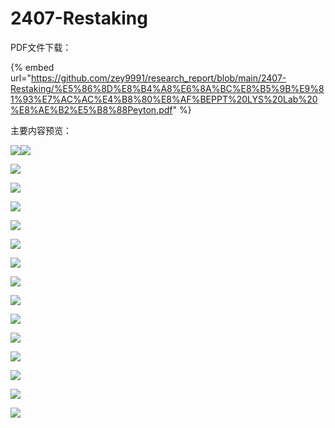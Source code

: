 # 2407-Restaking

PDF文件下载：

{% embed url="https://github.com/zey9991/research_report/blob/main/2407-Restaking/%E5%86%8D%E8%B4%A8%E6%8A%BC%E8%B5%9B%E9%81%93%E7%AC%AC%E4%B8%80%E8%AF%BEPPT%20LYS%20Lab%20%E8%AE%B2%E5%B8%88Peyton.pdf" %}

主要内容预览：

![](https://cdn.jsdelivr.net/gh/zey9991/mdpic/%E5%86%8D%E8%B4%A8%E6%8A%BC%E8%B5%9B%E9%81%93%E7%AC%AC%E4%B8%80%E8%AF%BEPPT%20LYS%20Lab%20%E8%AE%B2%E5%B8%88Peyton_00.png)![](https://cdn.jsdelivr.net/gh/zey9991/mdpic/%E5%86%8D%E8%B4%A8%E6%8A%BC%E8%B5%9B%E9%81%93%E7%AC%AC%E4%B8%80%E8%AF%BEPPT%20LYS%20Lab%20%E8%AE%B2%E5%B8%88Peyton_02.png)

![](https://cdn.jsdelivr.net/gh/zey9991/mdpic/%E5%86%8D%E8%B4%A8%E6%8A%BC%E8%B5%9B%E9%81%93%E7%AC%AC%E4%B8%80%E8%AF%BEPPT%20LYS%20Lab%20%E8%AE%B2%E5%B8%88Peyton_03.png)

![](https://cdn.jsdelivr.net/gh/zey9991/mdpic/%E5%86%8D%E8%B4%A8%E6%8A%BC%E8%B5%9B%E9%81%93%E7%AC%AC%E4%B8%80%E8%AF%BEPPT%20LYS%20Lab%20%E8%AE%B2%E5%B8%88Peyton_04.png)

![](https://cdn.jsdelivr.net/gh/zey9991/mdpic/%E5%86%8D%E8%B4%A8%E6%8A%BC%E8%B5%9B%E9%81%93%E7%AC%AC%E4%B8%80%E8%AF%BEPPT%20LYS%20Lab%20%E8%AE%B2%E5%B8%88Peyton_05.png)

![](https://cdn.jsdelivr.net/gh/zey9991/mdpic/%E5%86%8D%E8%B4%A8%E6%8A%BC%E8%B5%9B%E9%81%93%E7%AC%AC%E4%B8%80%E8%AF%BEPPT%20LYS%20Lab%20%E8%AE%B2%E5%B8%88Peyton_06.png)

![](https://cdn.jsdelivr.net/gh/zey9991/mdpic/%E5%86%8D%E8%B4%A8%E6%8A%BC%E8%B5%9B%E9%81%93%E7%AC%AC%E4%B8%80%E8%AF%BEPPT%20LYS%20Lab%20%E8%AE%B2%E5%B8%88Peyton_07.png)

![](https://cdn.jsdelivr.net/gh/zey9991/mdpic/%E5%86%8D%E8%B4%A8%E6%8A%BC%E8%B5%9B%E9%81%93%E7%AC%AC%E4%B8%80%E8%AF%BEPPT%20LYS%20Lab%20%E8%AE%B2%E5%B8%88Peyton_08.png)

![](https://cdn.jsdelivr.net/gh/zey9991/mdpic/%E5%86%8D%E8%B4%A8%E6%8A%BC%E8%B5%9B%E9%81%93%E7%AC%AC%E4%B8%80%E8%AF%BEPPT%20LYS%20Lab%20%E8%AE%B2%E5%B8%88Peyton_09.png)

![](https://cdn.jsdelivr.net/gh/zey9991/mdpic/%E5%86%8D%E8%B4%A8%E6%8A%BC%E8%B5%9B%E9%81%93%E7%AC%AC%E4%B8%80%E8%AF%BEPPT%20LYS%20Lab%20%E8%AE%B2%E5%B8%88Peyton_10.png)

![](https://cdn.jsdelivr.net/gh/zey9991/mdpic/%E5%86%8D%E8%B4%A8%E6%8A%BC%E8%B5%9B%E9%81%93%E7%AC%AC%E4%B8%80%E8%AF%BEPPT%20LYS%20Lab%20%E8%AE%B2%E5%B8%88Peyton_11.png)

![](https://cdn.jsdelivr.net/gh/zey9991/mdpic/%E5%86%8D%E8%B4%A8%E6%8A%BC%E8%B5%9B%E9%81%93%E7%AC%AC%E4%B8%80%E8%AF%BEPPT%20LYS%20Lab%20%E8%AE%B2%E5%B8%88Peyton_12.png)

![](https://cdn.jsdelivr.net/gh/zey9991/mdpic/%E5%86%8D%E8%B4%A8%E6%8A%BC%E8%B5%9B%E9%81%93%E7%AC%AC%E4%B8%80%E8%AF%BEPPT%20LYS%20Lab%20%E8%AE%B2%E5%B8%88Peyton_13.png)

![](https://cdn.jsdelivr.net/gh/zey9991/mdpic/%E5%86%8D%E8%B4%A8%E6%8A%BC%E8%B5%9B%E9%81%93%E7%AC%AC%E4%B8%80%E8%AF%BEPPT%20LYS%20Lab%20%E8%AE%B2%E5%B8%88Peyton_14.png)

![](https://cdn.jsdelivr.net/gh/zey9991/mdpic/%E5%86%8D%E8%B4%A8%E6%8A%BC%E8%B5%9B%E9%81%93%E7%AC%AC%E4%B8%80%E8%AF%BEPPT%20LYS%20Lab%20%E8%AE%B2%E5%B8%88Peyton_15.png)

![](https://cdn.jsdelivr.net/gh/zey9991/mdpic/%E5%86%8D%E8%B4%A8%E6%8A%BC%E8%B5%9B%E9%81%93%E7%AC%AC%E4%B8%80%E8%AF%BEPPT%20LYS%20Lab%20%E8%AE%B2%E5%B8%88Peyton_16.png)
